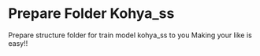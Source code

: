 # Prepare Folder Kohya_ss
Prepare structure folder for train model kohya_ss to you
Making your like is easy!!
